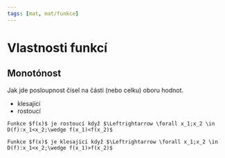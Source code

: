 ```yaml
---
tags: [mat, mat/funkce]
---
```

# Vlastnosti funkcí
## Monotónost
Jak jde posloupnost čísel na části (nebo celku) oboru hodnot.
- klesající
- rostoucí

```ad-sentence
Funkce $f(x)$ je rostoucí když $\Leftrightarrow \forall x_1;x_2 \in D(f):x_1<x_2;\wedge f(x_1)<f(x_2)$
```
```ad-sentence
Funkce $f(x)$ je klesající když $\Leftrightarrow \forall x_1;x_2 \in D(f):x_1<x_2;\wedge f(x_1)>f(x_2)$
```

